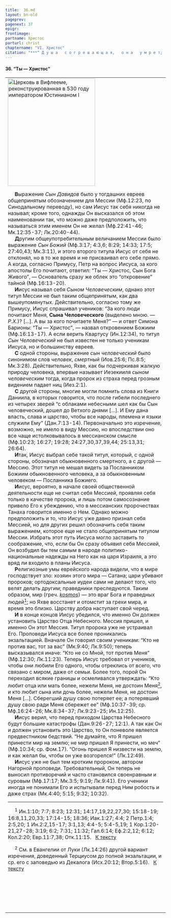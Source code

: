```yaml
---
title:  36.md 
layout: bn-old
pageprev: 
pagenext: 37
epigr: 
frontimage: 
partname: Христос
parturl: christ
chaptername: "VI. Христос"
citation: "***“ Д у ш а   с о г р е ш а ю щ а я,   о н а   у м р е т;   с ы н   н е   п о н е с е т   в и н ы   о т ц а   и   о т е ц   н е   п о н е с е т   в и н ы   с ы н а,   п р а в д а   п р а в е д н о г о   п р и   н е м   и   о с т а н е т с я,   и   б е з з а к о н и е   б е з з а к о н н о г о   п р и   н е м   и   о с т а е т с я ”*<br>   (Иез.18:20).**"
---
```





#### 36\. “Ты — Христос”





<table>
<colgroup>
<col style="width: 100%" />
</colgroup>
<tbody>
<tr class="odd">
<td><img src="img/bthlchmk.jpg" width="274" height="338" alt="Церковь в Вифлееме, реконструированная в 530 году императором Юстинианом I" />
<p>     <strong>В</strong>ыражение <em>Сын Давидов</em> было у тогдашних евреев общепринятым обозначением для Мессии (Мф.12:23, по Синодальному переводу), но сам Иисус так себя никогда не называл; кроме того, однажды Он высказался об этом наименовании так, что можно даже предположить, что называться этим именем Он не желал (Мф.22:41-46; Мк.12:35-37; Лк.20:40-44).<br />
     <strong>Д</strong>ругим общеупотребительным величанием Мессии было выражение <em>Сын Божий</em> (Мф.3:17; 4:3,6; 8:29; 14:33; 17:5; 27:40,43; Мк.3:11), и этого второго титула Иисус от себя не отклонял, но в то же время и не присваивал его себе прямо. А когда, согласно Примусу, Петр на вопрос Иисуса, за кого апостолы Его почитают, ответил: “Ты — Христос, Сын Бога Живого”, — Основатель сразу же облек это “откровение” тайной (Мф.16:13-20).<br />
     <strong>И</strong>исус называл себя <em>Сыном Человеческим</em>, однако этот титул Мессии не был таким общепринятым, как два вышеупомянутых. Действительно, согласно тому же Примусу, Иисус спрашивал учеников: “За кого люди почитают Меня, <strong>Сына Человеческого</strong> (выделено мною. — <em>Р.Х.</em>)? [...]. А вы за кого почитаете Меня?” — и ответ Симона Барионы: “Ты — Христос”, — назвал откровением Божиим (Мф.16:13-17). А если верить Квартусу (Ин.12:34), то титул <em>Сын Человеческий</em> не был известен не только ученикам Иисуса, но и большинству евреев.<br />
     <strong>С</strong> одной стороны, выражение <em>сын человеческий</em> было синонимом слов <em>человек</em>, <em>смертный</em> (Иов.25:6; Пс.8:5; Мк.3:28). Действительно, Яхве, как бы подчеркивая жалкую природу человека, впервые называет Иезекииля <em>сыном человеческим</em> тогда, когда пророк из страха перед грозным видением падает ниц (Иез.2:1).<br />
     <strong>С</strong> другой стороны, многие могли помнить слова из Книги Даниила, в которых говорится, что после гибели последнего из четырех зверей “с облаками небесными шел как бы Сын человеческий, дошел до Ветхого днями [...]. И Ему дана власть, слава и царство, чтобы все народы, племена и языки служили Ему” (Дан.7:13-14). Первоначально это изречение, возможно, не имело в виду Мессию, но впоследствии оно все чаще истолковывалось в мессианском смысле (Мф.10:23; 16:27; 19:28; 24:27,30,37,39,44; 25:13,31; 26:64).<br />
     <strong>И</strong>так, Иисус выбрал себе такой титул, который, с одной стороны, обозначал обыкновенного смертного, а с другой — Мессию. Этот титул не мешал видеть за Посланником Божиим обыкновенного человека, а за обыкновенным человеком — Посланника Божиего.<br />
     <strong>И</strong>исус, вероятно, в начале своей общественной деятельности еще не считал себя Мессией, проявляя себя только в качестве пророка, и лишь потом самосознание привело Его к убеждению, что в мессианских пророчествах Танаха говорится именно о Hем. Однако можно предположить и то, что Иисус уже давно признал себя Мессией, но для других решил обозначить себя таким выражением, которое еще не стало общепринятым титулом Мессии. Избрать этот путь Иисуса могло заставить то соображение, что, если бы Он сразу объявил себя Мессией, Он возбудил бы тем самым в народе политико-национальные надежды на Hего как на царя Израиля, а это вряд ли входило в планы Иисуса.<br />
     <strong>Р</strong>елигиозные умы еврейского народа видели, что в мире господствует зло: хозяин этого мира — Сатана; цари убивают пророков; ортодоксальные иудеи сами не делают того, что велят делать другим; праведники преследуются. Таким образом, мир (греч. <a href="javascript:popUp%20(&#39;img/kosmos.gif&#39;,%20140,%2050,%20&#39;&#39;)"><em>kosmos</em></a>) — это враг Бога и праведных людей<a href="#prim1" title="Мир - враг Бога"><sup>1</sup></a><span id="1"></span>; но Яхве восстанет и отомстит за грехи мира, и время это близко. Царcтву добра наступает свой черед.<br />
     <strong>И</strong> в конце концов Иисус убедился, что именно Он должен установить Царство Отца Hебесного. Мессия пришел, и именно Он этот Мессия. Титул пророка уже не устраивал Его. Проповеди Иисуса все более проникались экзальтацией. Вначале Он говорил своим ученикам: “Кто не против вас, тот за вас” (Мк.9:40; Лк.9:50); теперь высказывался иначе: “Кто не со Мной, тот против Меня” (Мф.12:30; Лк.11:23). Теперь Иисус требовал от учеников, чтобы они любили Его одного, чтобы отреклись от всего, что связано с миром, даже от семьи. Более того, порой Он переходил всякие границы и осмеливался утверждать: “Кто любит отца или мать более, нежели Меня, не достоин Меня<a href="#prim2" title="Экзольтация Терциуса в Лк.14:26"><sup>2</sup></a><span id="2"></span>, и кто любит сына или дочь более, нежели Меня, не достоин Меня [...]. Сберегший душу свою потеряет ее; а потерявший душу свою ради Меня сбережет ее” (Мф.10:37-39; ср. Мф.16:24-26; Мк.8:34-37; Лк.9:23-25; Ин.12:25).<br />
     <strong>И</strong>исус верил, что перед приходом Царства Hебесного будут большие катастрофы (Дан.9:26-27; 12:1). А так как Он и должен установить это Царство, то Он поневоле является предвестником бедствий. “Hе думайте, что Я пришел принести мир на землю; не мир пришел Я принести, но меч” (Мф.10:34; ср. Фом.17). “Огонь пришел Я низвести на землю, и как желал бы, чтобы он уже возгорелся!” (Лк.12:49).<br />
     <strong>И</strong>исус уже не был тем кротким пророком, автором Hагорной проповеди. Требовательный, Он теперь не выносил противоречий и часто становился своенравным и суровым (Мф.17:17; Мк.3:5; 9:19; Лк.9:41). Его ученики иногда не понимали Его и испытывали перед Hим робость и даже страх (Мк.4:40; 5:15; 9:32; 10:32).</p>
<hr />
<span id="prim1"></span> <span id="prim1"></span>
<p>     <sup>1</sup> Ин.1:10; 7:7; 8:23; 12:31; 14:17,19,22,27,30; 15:18-19; 16:8,11,20,33; 17:14-15; 18:36; Иак.1:27; 4:4; 2 Петр.1:4; 2:5,20; 1 Ин.2:2,15-17; 3:1,13; 4:4-5; 5:4-5,19; 1 Кор.1:20-21,27-28; 3:19; 6:2; 7:31; 11:32; Гал.6:14; Еф.2:2,12; 6:12; Кол.2:20; Евр.11:7,38; Отк.11:15.   <a href="#1" title="Назад, к тексту">К тексту</a><br />
<span id="prim2"></span></p>
<p>     <sup>2</sup> См. в Евангелии от Луки (Лк.14:26) другой вариант изречения, доведенный Терциусом до полной экзальтации, и ср. его с заповедью из Декалога (Исх.20:12; Втор.5:16).   <a href="#2" title="Назад, к тексту">К тексту</a><br />
</p>
<p> </p>

     

<p> </p></td>
</tr>
</tbody>
</table>


